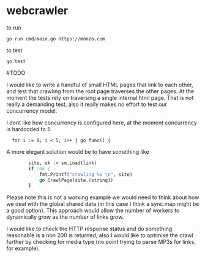 # webcrawler

to run

`go run cmd/main.go https://monzo.com`

to test

`go test`

#TODO

I would like to write a handful of small HTML pages that link to each other, and test that crawling from the root page traverses the other pages.  At the moment the tests rely on traversing a single internal html page.  That is not really a demanding test, also it really makes no effort to test our concurrency model.

I dont like how concurrency is configured here, at the moment concurrency is hardcoded to 5

`	for i := 0; i < 5; i++ {
		go func() {
`

A more elegant solution would be to have something like

```	for _, link := range links {
		site, ok := sm.Load(link)
		if !ok {
			fmt.Printf("crawling %s \n", site)
			go CrawlPage(site.(string))
		}
```

Please note this is not a working example we would need to think about how we deal with the global shared data (in this case I think a sync.map might be a good option).  This approach would allow the number of workers to dynamically grow as the number of links grow.

I would like to check the HTTP response status and do something reasonable is a non 200 is returned, also I would like to optimise the crawl further by checking for media type (no point trying to parse MP3s for links, for example).

